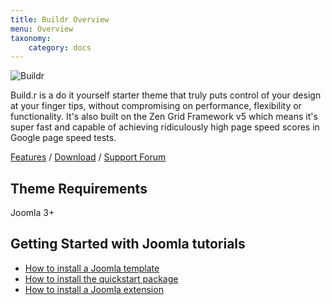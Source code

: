 ```yaml
---
title: Buildr Overview
menu: Overview
taxonomy:
    category: docs
---
```


![Buildr](http://www.joomlabamboo.com/images/new/buildr/feature/buildr.jpg 'Buildr Joomla Template')

Build.r is a do it yourself starter theme that truly puts control of your design at your finger tips, without compromising on performance, flexibility or functionality. It's also built on the Zen Grid Framework v5 which means it's super fast and capable of achieving ridiculously high page speed scores in Google page speed tests. 

[Features](http://www.joomlabamboo.com/joomla-templates/buildr) / [Download](http://www.joomlabamboo.com/downloads/template-downloads?param=Buildr) / [Support Forum](http://www.joomlabamboo.com/index.php?option=com_kunena&view=category&catid=687&Itemid=215)

Theme Requirements
----

Joomla 3+

Getting Started with Joomla tutorials
----

- <a href="/getting-started/how-to-install-a-joomla-template">How to install a Joomla template</a>
- <a href="/getting-started/how-to-install-a-joomla-3-quickstart-package">How to install the quickstart package</a>
- <a href="http://docs.joomlabamboo.com/getting-started/how-to-install-a-joomla-module">How to install a Joomla extension</a>


